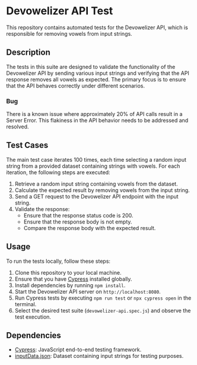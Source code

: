 # Devowelizer API Test

This repository contains automated tests for the Devowelizer API, which is responsible for removing vowels from input strings.

## Description

The tests in this suite are designed to validate the functionality of the Devowelizer API by sending various input strings and verifying that the API response removes all vowels as expected. The primary focus is to ensure that the API behaves correctly under different scenarios.

### Bug

There is a known issue where approximately 20% of API calls result in a Server Error. This flakiness in the API behavior needs to be addressed and resolved.

## Test Cases

The main test case iterates 100 times, each time selecting a random input string from a provided dataset containing strings with vowels. For each iteration, the following steps are executed:

1. Retrieve a random input string containing vowels from the dataset.
2. Calculate the expected result by removing vowels from the input string.
3. Send a GET request to the Devowelizer API endpoint with the input string.
4. Validate the response:
   - Ensure that the response status code is 200.
   - Ensure that the response body is not empty.
   - Compare the response body with the expected result.

## Usage

To run the tests locally, follow these steps:

1. Clone this repository to your local machine.
2. Ensure that you have [Cypress](https://www.cypress.io/) installed globally.
3. Install dependencies by running `npm install`.
4. Start the Devowelizer API server on `http://localhost:8080`.
5. Run Cypress tests by executing `npm run test` or `npx cypress open` in the terminal.
6. Select the desired test suite (`devowelizer-api.spec.js`) and observe the test execution.

## Dependencies

- [Cypress](https://www.cypress.io/): JavaScript end-to-end testing framework.
- [inputData.json](inputData.json): Dataset containing input strings for testing purposes.

